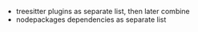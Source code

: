 - treesitter plugins as separate list, then later combine
- nodepackages dependencies as separate list
